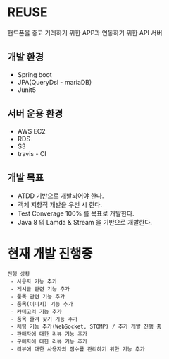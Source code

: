 # REUSE
핸드폰을 중고 거래하기 위한 APP과 연동하기 위한 API 서버

## 개발 환경
 - Spring boot 
 - JPA(QueryDsl - mariaDB)
 - Junit5
 
## 서버 운용 환경
 - AWS EC2
 - RDS
 - S3
 - travis - CI
 
## 개발 목표
 - ATDD 기반으로 개발되어야 한다.
 - 객체 지향적 개발을 우선 시 한다.
 - Test Converage 100% 를 목표로 개발한다.
 - Java 8 의 Lamda & Stream 을 기반으로 개발한다.

# 현재 개발 진행중
 ```
 진행 상황
  - 사용자 기능 추가
  - 게시글 관련 기능 추가
  - 품목 관련 기능 추가
  - 품목(이미지) 기능 추가
  - 카테고리 기능 추가
  - 품목 즐겨 찾기 기능 추가
  - 채팅 기능 추가(WebSocket, STOMP) / 추가 개발 진행 중
  - 판매자에 대한 리뷰 기능 추가
  - 구매자에 대한 리뷰 기능 추가
  - 리뷰에 대한 사용자의 점수를 관리하기 위한 기능 추가
  
 ```
